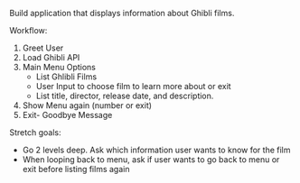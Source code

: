 Build application that displays information about Ghibli films.

Workflow:
1. Greet User
2. Load Ghibli API 
3. Main Menu Options
    - List Ghlibli Films
    - User Input to choose film to learn more about or exit
    - List title, director, release date, and description.
4. Show Menu again (number or exit)
5. Exit- Goodbye Message

Stretch goals: 
- Go 2 levels deep. Ask which information user wants to know for the film
- When looping back to menu, ask if user wants to go back to menu or exit before listing films again